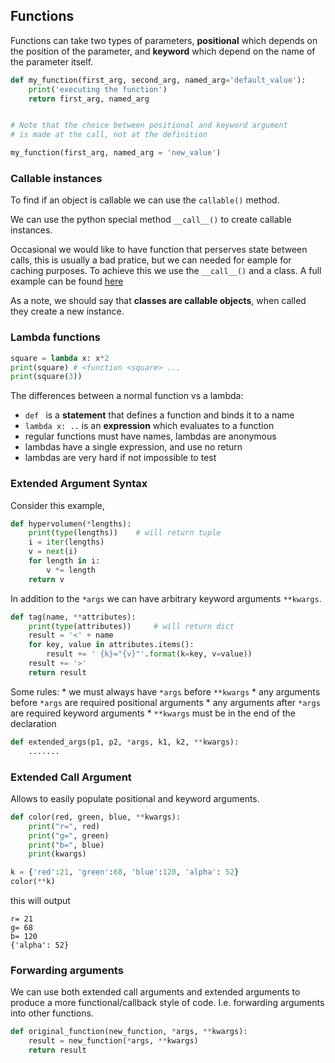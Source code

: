 ## Functions


Functions can take two types of parameters, **positional** which depends on the position of the parameter, and **keyword** which depend on the name of the parameter itself.

```python
def my_function(first_arg, second_arg, named_arg='default_value'):
    print('executing the function')
    return first_arg, named_arg


# Note that the choice between positional and keyword argument
# is made at the call, not at the definition

my_function(first_arg, named_arg = 'new_value')
```


### Callable instances


To find if an object is callable we can use the `callable()` method.


We can use the python special method `__call__()` to create callable instances.


Occasional we would like to have function that perserves state between calls, this is usually a bad pratice, but we can needed for eample for caching purposes. To achieve this we use the `__call__()` and a class. A full example can be found [here](./part2_scripts) 


As a note, we should say that **classes are callable objects**, when called they create a new instance.


### Lambda functions

```python
square = lambda x: x*2
print(square) # <function <square> ...
print(square(3))
```

The differences between a normal function vs a lambda:

* `def ` is a **statement** that defines a function and binds it to a name
* `lambda x: ..` is an **expression** which evaluates to a function
* regular functions must have names, lambdas are anonymous
* lambdas have a single expression, and use no return
* lambdas are very hard if not impossible to test

### Extended Argument Syntax


Consider this example,
```python
def hypervolumen(*lengths):
    print(type(lengths))    # will return tuple
    i = iter(lengths)
    v = next(i)
    for length in i:
        v *= length
    return v
```
In addition to the `*args` we can have arbitrary keyword arguments `**kwargs`.

```python
def tag(name, **attributes):
    print(type(attributes))     # will return dict
    result = '<' + name
    for key, value in attributes.items():
        result += ' {k}="{v}"'.format(k=key, v=value))
    result += '>'
    return result 
```

Some rules:
    * we must always have `*args` before `**kwargs` 
    * any arguments before `*args` are required positional arguments
    * any arguments after `*args` are required keyword arguments
    * `**kwargs` must be in the end of the declaration 

```python
def extended_args(p1, p2, *args, k1, k2, **kwargs):
    .......
```

### Extended Call Argument

Allows to easily populate positional and keyword arguments.

```python
def color(red, green, blue, **kwargs):
    print("r=", red)
    print("g=", green)
    print("b=", blue)
    print(kwargs)

k = {'red':21, 'green':68, 'blue':120, 'alpha': 52}
color(**k)
```
this will output 
```
r= 21
g= 68
b= 120
{'alpha': 52}
```
### Forwarding arguments

We can use both extended call arguments and extended arguments to produce a more functional/callback style of code. I.e. forwarding arguments into other functions.


```python
def original_function(new_function, *args, **kwargs):
    result = new_function(*args, **kwargs)
    return result
```



